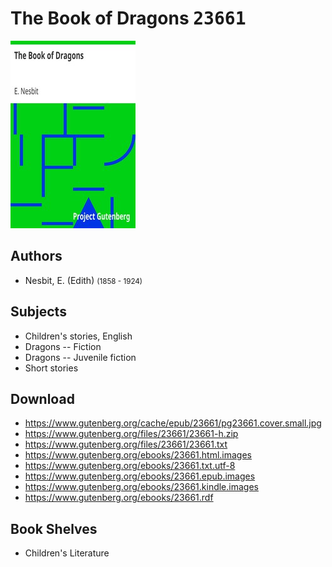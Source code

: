 # The Book of Dragons <kbd>23661</kbd>

![](./cover.medium.jpg "")

## Authors


 - Nesbit, E. (Edith) <small>(1858 - 1924)</small>

## Subjects


 - Children's stories, English
 - Dragons -- Fiction
 - Dragons -- Juvenile fiction
 - Short stories

## Download


 - https://www.gutenberg.org/cache/epub/23661/pg23661.cover.small.jpg
 - https://www.gutenberg.org/files/23661/23661-h.zip
 - https://www.gutenberg.org/files/23661/23661.txt
 - https://www.gutenberg.org/ebooks/23661.html.images
 - https://www.gutenberg.org/ebooks/23661.txt.utf-8
 - https://www.gutenberg.org/ebooks/23661.epub.images
 - https://www.gutenberg.org/ebooks/23661.kindle.images
 - https://www.gutenberg.org/ebooks/23661.rdf

## Book Shelves


 - Children's Literature
